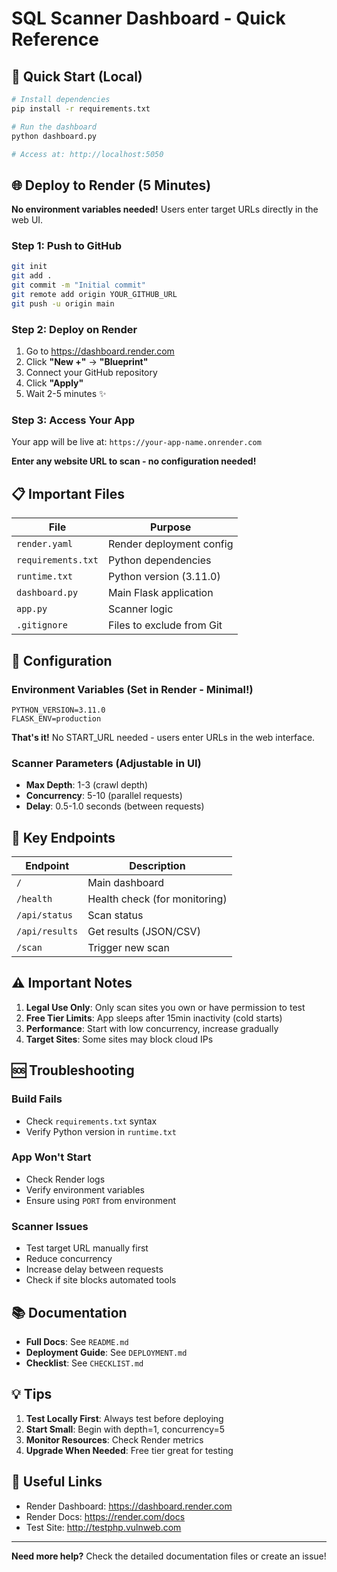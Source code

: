 # SQL Scanner Dashboard - Quick Reference

## 🚀 Quick Start (Local)

```bash
# Install dependencies
pip install -r requirements.txt

# Run the dashboard
python dashboard.py

# Access at: http://localhost:5050
```

## 🌐 Deploy to Render (5 Minutes)

**No environment variables needed!** Users enter target URLs directly in the web UI.

### Step 1: Push to GitHub
```bash
git init
git add .
git commit -m "Initial commit"
git remote add origin YOUR_GITHUB_URL
git push -u origin main
```

### Step 2: Deploy on Render
1. Go to https://dashboard.render.com
2. Click **"New +"** → **"Blueprint"**
3. Connect your GitHub repository
4. Click **"Apply"**
5. Wait 2-5 minutes ✨

### Step 3: Access Your App
Your app will be live at: `https://your-app-name.onrender.com`

**Enter any website URL to scan - no configuration needed!**

## 📋 Important Files

| File | Purpose |
|------|---------|
| `render.yaml` | Render deployment config |
| `requirements.txt` | Python dependencies |
| `runtime.txt` | Python version (3.11.0) |
| `dashboard.py` | Main Flask application |
| `app.py` | Scanner logic |
| `.gitignore` | Files to exclude from Git |

## 🔧 Configuration

### Environment Variables (Set in Render - Minimal!)
```
PYTHON_VERSION=3.11.0
FLASK_ENV=production
```

**That's it!** No START_URL needed - users enter URLs in the web interface.

### Scanner Parameters (Adjustable in UI)
- **Max Depth**: 1-3 (crawl depth)
- **Concurrency**: 5-10 (parallel requests)
- **Delay**: 0.5-1.0 seconds (between requests)

## 🎯 Key Endpoints

| Endpoint | Description |
|----------|-------------|
| `/` | Main dashboard |
| `/health` | Health check (for monitoring) |
| `/api/status` | Scan status |
| `/api/results` | Get results (JSON/CSV) |
| `/scan` | Trigger new scan |

## ⚠️ Important Notes

1. **Legal Use Only**: Only scan sites you own or have permission to test
2. **Free Tier Limits**: App sleeps after 15min inactivity (cold starts)
3. **Performance**: Start with low concurrency, increase gradually
4. **Target Sites**: Some sites may block cloud IPs

## 🆘 Troubleshooting

### Build Fails
- Check `requirements.txt` syntax
- Verify Python version in `runtime.txt`

### App Won't Start
- Check Render logs
- Verify environment variables
- Ensure using `PORT` from environment

### Scanner Issues
- Test target URL manually first
- Reduce concurrency
- Increase delay between requests
- Check if site blocks automated tools

## 📚 Documentation

- **Full Docs**: See `README.md`
- **Deployment Guide**: See `DEPLOYMENT.md`
- **Checklist**: See `CHECKLIST.md`

## 💡 Tips

1. **Test Locally First**: Always test before deploying
2. **Start Small**: Begin with depth=1, concurrency=5
3. **Monitor Resources**: Check Render metrics
4. **Upgrade When Needed**: Free tier great for testing

## 🔗 Useful Links

- Render Dashboard: https://dashboard.render.com
- Render Docs: https://render.com/docs
- Test Site: http://testphp.vulnweb.com

---

**Need more help?** Check the detailed documentation files or create an issue!
